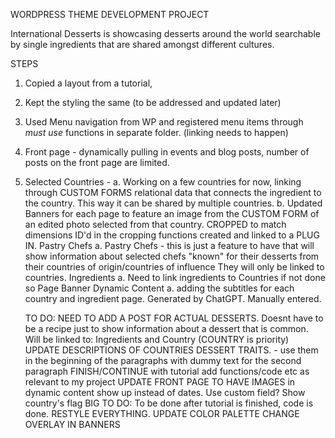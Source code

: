 WORDPRESS THEME DEVELOPMENT PROJECT

International Desserts is showcasing desserts around the world searchable by single ingredients that are shared amongst different cultures. 

STEPS

1. Copied a layout from a tutorial,
2. Kept the styling the same (to be addressed and updated later)
3. Used Menu navigation from WP and registered menu items through *must use*  functions in separate folder. (linking needs to happen)
4. Front page - dynamically pulling in events and blog posts, number of posts on the front page are limited.
5. Selected Countries -
     a. Working on a few countries for now, linking through CUSTOM FORMS relational data that connects the ingredient to the country. This way it
    can be shared by multiple countries.
     b. Updated Banners for each page to feature an image from the CUSTOM FORM of an edited photo selected from that country. CROPPED to match dimensions
        ID'd in the cropping functions created and linked to a PLUG IN.
   Pastry Chefs
     a. Pastry Chefs - this is just a feature to have that will show information about selected chefs "known" for their desserts from their countries of origin/countries of influence
        They will only be linked to countries.
   Ingredients
     a. Need to link ingredients to Countries if not done so
   Page Banner Dynamic Content
     a. adding the subtitles for each country and ingredient page.
         Generated by ChatGPT. Manually entered.
   

    TO DO: NEED TO ADD A POST FOR ACTUAL DESSERTS. Doesnt have to be a recipe just to show information about a dessert that is common.
           Will be linked to: Ingredients and Country (COUNTRY is priority)
           UPDATE DESCRIPTIONS OF COUNTRIES DESSERT TRAITS. - use them in the beginning of the paragraphs with dummy text for the second paragraph
           FINISH/CONTINUE with tutorial add functions/code etc as relevant to my project
            UPDATE FRONT PAGE TO HAVE IMAGES in dynamic content show up instead of dates. Use custom field? Show country's flag
   BIG TO DO: To be done after tutorial is finished, code is done.
   RESTYLE EVERYTHING.
     UPDATE COLOR PALETTE
     CHANGE OVERLAY IN BANNERS
     
      
           
   
